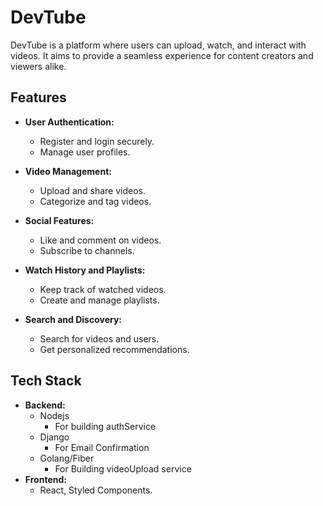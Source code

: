 # DevTube

DevTube is a platform where users can upload, watch, and interact with videos. It aims to provide a seamless experience for content creators and viewers alike.

## Features

- **User Authentication:**
  - Register and login securely.
  - Manage user profiles.

- **Video Management:**
  - Upload and share videos.
  - Categorize and tag videos.

- **Social Features:**
  - Like and comment on videos.
  - Subscribe to channels.

- **Watch History and Playlists:**
  - Keep track of watched videos.
  - Create and manage playlists.

- **Search and Discovery:**
  - Search for videos and users.
  - Get personalized recommendations.

<!-- - **Notifications:**
  - Receive alerts for new videos and interactions. -->

## Tech Stack

- **Backend:**
  - Nodejs
    - For building authService
  - Django
    - For Email Confirmation
  - Golang/Fiber
    - For Building videoUpload service
- **Frontend:**
  - React, Styled Components.
